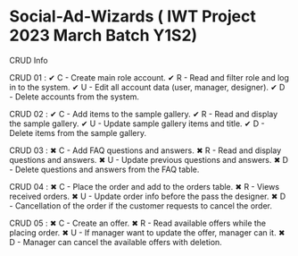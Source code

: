 # Social-Ad-Wizards ( IWT Project 2023 March Batch Y1S2)

CRUD Info

CRUD 01 :
✔   C - Create main role account.
✔   R - Read and filter role and log in to the system.
✔   U - Edit all account data (user, manager, designer).
✔   D - Delete accounts from the system.

CRUD 02 :
✔   C - Add items to the sample gallery.
✔   R - Read and display the sample gallery.
✔   U - Update sample gallery items and title.
✔   D - Delete items from the sample gallery.

CRUD 03 :
✖   C - Add FAQ questions and answers.
✖   R - Read and display questions and answers.
✖   U - Update previous questions and answers.
✖   D - Delete questions and answers from the FAQ table.

CRUD 04 :
✖   C - Place the order and add to the orders table.
✖   R - Views received orders.
✖   U - Update order info before the pass the designer.
✖   D - Cancellation of the order if the customer requests to cancel the order.

CRUD 05 :
✖   C - Create an offer.
✖   R - Read available offers while the placing order.
✖   U - If manager want to update the offer, manager can it.
✖   D - Manager can cancel the available offers with deletion.
